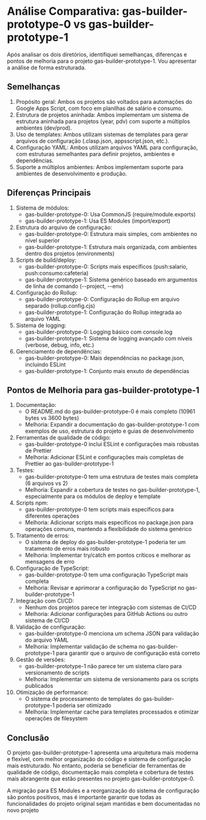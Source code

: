 # Análise Comparativa: gas-builder-prototype-0 vs gas-builder-prototype-1

Após analisar os dois diretórios, identifiquei semelhanças, diferenças e pontos de melhoria para o projeto gas-builder-prototype-1. Vou apresentar a análise de forma estruturada.

## Semelhanças

1. Propósito geral: Ambos os projetos são voltados para automações do Google Apps Script, com foco em planilhas de salário e consumo.
2. Estrutura de projetos aninhada: Ambos implementam um sistema de estrutura aninhada para projetos (year, pdv) com suporte a múltiplos ambientes (dev/prod).
3. Uso de templates: Ambos utilizam sistemas de templates para gerar arquivos de configuração (.clasp.json, appsscript.json, etc.).
4. Configuração YAML: Ambos utilizam arquivos YAML para configuração, com estruturas semelhantes para definir projetos, ambientes e dependências.
5. Suporte a múltiplos ambientes: Ambos implementam suporte para ambientes de desenvolvimento e produção.

## Diferenças Principais

1. Sistema de módulos:
    - gas-builder-prototype-0: Usa CommonJS (require/module.exports)
    - gas-builder-prototype-1: Usa ES Modules (import/export)
2. Estrutura do arquivo de configuração:
    - gas-builder-prototype-0: Estrutura mais simples, com ambientes no nível superior
    - gas-builder-prototype-1: Estrutura mais organizada, com ambientes dentro dos projetos (environments)
3. Scripts de build/deploy:
    - gas-builder-prototype-0: Scripts mais específicos (push:salario, push:consumo:cafeteria)
    - gas-builder-prototype-1: Sistema genérico baseado em argumentos de linha de comando (--project, --env)
4. Configuração do Rollup:
    - gas-builder-prototype-0: Configuração do Rollup em arquivo separado (rollup.config.cjs)
    - gas-builder-prototype-1: Configuração do Rollup integrada ao arquivo YAML
5. Sistema de logging:
    - gas-builder-prototype-0: Logging básico com console.log
    - gas-builder-prototype-1: Sistema de logging avançado com níveis (verbose, debug, info, etc.)
6. Gerenciamento de dependências:
    - gas-builder-prototype-0: Mais dependências no package.json, incluindo ESLint
    - gas-builder-prototype-1: Conjunto mais enxuto de dependências

## Pontos de Melhoria para gas-builder-prototype-1

1. Documentação:
    - O README.md do gas-builder-prototype-0 é mais completo (10961 bytes vs 3600 bytes)
    - Melhoria: Expandir a documentação do gas-builder-prototype-1 com exemplos de uso, estrutura do projeto e guias de desenvolvimento
2. Ferramentas de qualidade de código:
    - gas-builder-prototype-0 inclui ESLint e configurações mais robustas de Prettier
    - Melhoria: Adicionar ESLint e configurações mais completas de Prettier ao gas-builder-prototype-1
3. Testes:
    - gas-builder-prototype-0 tem uma estrutura de testes mais completa (6 arquivos vs 2)
    - Melhoria: Expandir a cobertura de testes no gas-builder-prototype-1, especialmente para os módulos de deploy e template
4. Scripts npm:
    - gas-builder-prototype-0 tem scripts mais específicos para diferentes operações
    - Melhoria: Adicionar scripts mais específicos no package.json para operações comuns, mantendo a flexibilidade do sistema genérico
5. Tratamento de erros:
    - O sistema de deploy do gas-builder-prototype-1 poderia ter um tratamento de erros mais robusto
    - Melhoria: Implementar try/catch em pontos críticos e melhorar as mensagens de erro
6. Configuração de TypeScript:
    - gas-builder-prototype-0 tem uma configuração TypeScript mais completa
    - Melhoria: Revisar e aprimorar a configuração do TypeScript no gas-builder-prototype-1
7. Integração com CI/CD:
    - Nenhum dos projetos parece ter integração com sistemas de CI/CD
    - Melhoria: Adicionar configurações para GitHub Actions ou outro sistema de CI/CD
8. Validação de configuração:
    - gas-builder-prototype-0 menciona um schema JSON para validação do arquivo YAML
    - Melhoria: Implementar validação de schema no gas-builder-prototype-1 para garantir que o arquivo de configuração está correto
9. Gestão de versões:
    - gas-builder-prototype-1 não parece ter um sistema claro para versionamento de scripts
    - Melhoria: Implementar um sistema de versionamento para os scripts publicados
10. Otimização de performance:
    - O sistema de processamento de templates do gas-builder-prototype-1 poderia ser otimizado
    - Melhoria: Implementar cache para templates processados e otimizar operações de filesystem

## Conclusão

O projeto gas-builder-prototype-1 apresenta uma arquitetura mais moderna e flexível, com melhor organização do código e sistema de configuração mais estruturado. No entanto, poderia se beneficiar de ferramentas de qualidade de código, documentação mais completa e cobertura de testes mais abrangente que estão presentes no projeto gas-builder-prototype-0.

A migração para ES Modules e a reorganização do sistema de configuração são pontos positivos, mas é importante garantir que todas as funcionalidades do projeto original sejam mantidas e bem documentadas no novo projeto

